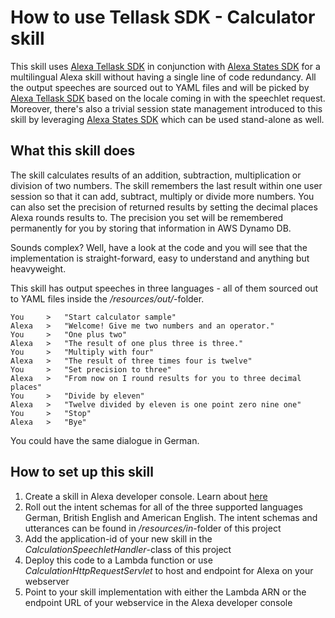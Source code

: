 # How to use Tellask SDK - Calculator skill

This skill uses [Alexa Tellask SDK](https://github.com/KayLerch/alexa-skills-kit-tellask-java)
in conjunction with [Alexa States SDK](https://github.com/KayLerch/alexa-skills-kit-states-java)
for a multilingual Alexa skill without having a single line of code redundancy.
All the output speeches are sourced out to YAML files and will be picked by [Alexa Tellask SDK](https://github.com/KayLerch/alexa-skills-kit-tellask-java) based on the locale coming in
with the speechlet request. Moreover, there's also a trivial session state management
introduced to this skill by leveraging [Alexa States SDK](https://github.com/KayLerch/alexa-skills-kit-states-java) which can be used stand-alone
as well.

## What this skill does
The skill calculates results of an addition, subtraction, multiplication or
division of two numbers. The skill remembers the last result within one user session so that it can
add, subtract, multiply or divide more numbers. You can also set the precision of returned results
by setting the decimal places Alexa rounds results to. The precision you set will be remembered
permanently for you by storing that information in AWS Dynamo DB.

Sounds complex? Well, have a look at the code and you will see that the implementation is
straight-forward, easy to understand and anything but heavyweight.

This skill has output speeches in three languages - all of them sourced out
to YAML files inside the _/resources/out/_-folder.

    You     >   "Start calculator sample"
    Alexa   >   "Welcome! Give me two numbers and an operator."
    You     >   "One plus two"
    Alexa   >   "The result of one plus three is three."
    You     >   "Multiply with four"
    Alexa   >   "The result of three times four is twelve"
    You     >   "Set precision to three"
    Alexa   >   "From now on I round results for you to three decimal places"
    You     >   "Divide by eleven"
    Alexa   >   "Twelve divided by eleven is one point zero nine one"
    You     >   "Stop"
    Alexa   >   "Bye"

You could have the same dialogue in German.

## How to set up this skill
1. Create a skill in Alexa developer console. Learn about [here](https://developer.amazon.com/public/community/post/Tx2XUAQ741IYQI4/How-to-Build-a-Multi-Language-Alexa-Skill)
2. Roll out the intent schemas for all of the three supported languages German, British English and American English. The intent schemas and utterances can be found in _/resources/in_-folder of this project
3. Add the application-id of your new skill in the _CalculationSpeechletHandler_-class of this project
4. Deploy this code to a Lambda function or use _CalculationHttpRequestServlet_ to host and endpoint for Alexa on your webserver
5. Point to your skill implementation with either the Lambda ARN or the endpoint URL of your webservice in the Alexa developer console


